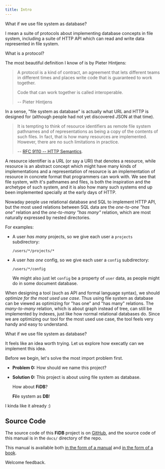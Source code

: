 ```yaml
---
title: Intro
---
```


What if we use file system as database?

I mean a suite of protocols about
implementing database concepts in file system,
including a suite of HTTP API which can
read and write data represented in file system.

What is a protocol?

The most beautiful definition I know of is by Pieter Hintjens:

> A protocol is a kind of contract, an agreement that lets different
> teams in different times and places write code that is guaranteed to
> work together.
>
> Code that can work together is called interoperable.
>
> -- Pieter Hintjens

In a sense, "file system as database"
is actually what URL and HTTP is designed for
(although people had not yet discovered JSON at that time).

> It is tempting to think of resource identifiers as remote file
> system pathnames and of representations as being a copy of the
> contents of such files. In fact, that is how many resources are
> implemented. However, there are no such limitations in practice.
>
> -- [RFC 9110 -- HTTP Semantics](https://www.rfc-editor.org/rfc/rfc9110.html).

A resource identifier is a URL (or say a URI) that denotes a resource,
while resource is an abstract concept which might have many kinds of implementations
and a representation of resource is an implementation of resource in concrete format
that programmers can work with.
We see that file system,
with it's pathnames and files,
is both the inspiration and the archetype of such system,
and it is also how many such systems end up been implemented
specially at the early days of HTTP.

Nowaday people use relational database and SQL to implement HTTP API,
but the most used relations between SQL data
are the _one-to-one "has one"_ relation
and the _one-to-many "has many"_ relation,
which are most naturally expressed by nested directories.

For examples:

- A user _has many_ projects,
  so we give each user a `projects` subdirectory:

  ```
  /users/*/projects/*
  ```

- A user _has one_ config,
  so we give each user a `config` subdirectory:

  ```
  /users/*/config
  ```

  We might also just let `config` be a property of `user` data,
  as people might do in some document database.

When designing a tool (such as API and formal language syntax),
we should _optimize for the most used use case_.
Thus using file system as database can be viewed as
optimizing for "has one" and "has many" relations.
The _many-to-many_ relation, which is about graph instead of tree,
can still be implemented by indexes,
just like how normal relational databases do.
Since we are optimizing our tool for the most used use case,
the tool feels very handy and easy to understand.

What if we use file system as database?

It feels like an idea worth trying.
Let us explore how execatly can we implement this idea.

Before we begin, let's solve the most import problem first.

- **Problem 0:** How should we name this project?

- **Solution 0:** This project is about using file system as database.

  How about **FiDB**?

  **Fi**le system as **DB**!

I kinda like it already :)

## Source Code

The source code of this **FiDB** project is on [GitHub](https://github.com/fidb-official/fidb), and the source code of this manual is in the `docs/` directory of the repo.

This manual is available
both [in the form of a manual](https://readonly.link/manuals/https://cdn.fidb.dev/docs/manual.json)
and [in the form of a book](https://readonly.link/books/https://cdn.fidb.dev/docs/book.json).

Welcome feedback.
